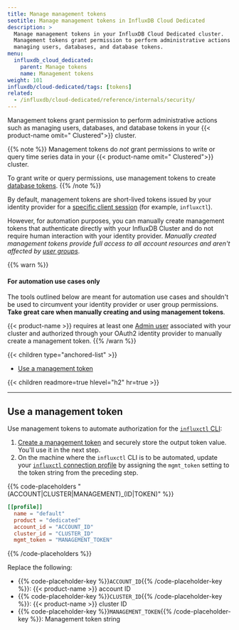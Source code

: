 ```yaml
---
title: Manage management tokens
seotitle: Manage management tokens in InfluxDB Cloud Dedicated
description: >
  Manage management tokens in your InfluxDB Cloud Dedicated cluster.
  Management tokens grant permission to perform administrative actions such as
  managing users, databases, and database tokens.
menu:
  influxdb_cloud_dedicated:
    parent: Manage tokens
    name: Management tokens
weight: 101
influxdb/cloud-dedicated/tags: [tokens]
related:
  - /influxdb/cloud-dedicated/reference/internals/security/
---
```


Management tokens grant permission to perform administrative actions such as
managing users, databases, and database tokens in your
{{< product-name omit=" Clustered">}} cluster.

{{% note %}}
Management tokens do _not_ grant permissions to write or query time series data
in your {{< product-name omit=" Clustered">}} cluster.

To grant write or query permissions, use management tokens to create
[database tokens](/influxdb/cloud-dedicated/admin/tokens/database/).
{{% /note %}}

By default, management tokens are short-lived tokens issued by your identity
provider for a [specific client session](/influxdb/cloud-dedicated/reference/internals/security/#management-tokens-in-the-influxctl-cli) (for example, `influxctl`).

However, for automation purposes, you can manually create management tokens that
authenticate directly with your InfluxDB Cluster and do not require human
interaction with your identity provider.
_Manually created management tokens provide full access to all account resources
and aren't affected by [user groups](/influxdb/cloud-dedicated/reference/internals/security/#user-groups)_.

{{% warn %}}
#### For automation use cases only

The tools outlined below are meant for automation use cases and shouldn't be
used to circumvent your identity provider or user group permissions.
**Take great care when manually creating and using management tokens**.

{{< product-name >}} requires at least one [Admin user](/influxdb/cloud-dedicated/reference/internals/security/#admin-user-group) associated with your cluster 
and authorized through your OAuth2 identity provider to manually create a
management token.
{{% /warn %}}

{{< children type="anchored-list" >}}
- [Use a management token](#use-a-management-token)

{{< children readmore=true hlevel="h2" hr=true >}}

---

## Use a management token

Use management tokens to automate authorization for the
[`influxctl` CLI](/influxdb/cloud-dedicated/reference/cli/influxctl/):

1.  [Create a management token](#create-a-management-token) and securely store the output token value. You'll use it in the next step.
2.  On the machine where the `influxctl` CLI is to be automated, update your
    [`influxctl` connection profile](/influxdb/cloud-dedicated/reference/cli/influxctl/#configure-connection-profiles)
    by assigning the `mgmt_token` setting to the token string from the preceding step.

{{% code-placeholders "(ACCOUNT|CLUSTER|MANAGEMENT)_(ID|TOKEN)" %}}
```toml
[[profile]]
  name = "default"
  product = "dedicated"
  account_id = "ACCOUNT_ID"
  cluster_id = "CLUSTER_ID"
  mgmt_token = "MANAGEMENT_TOKEN"
```
{{% /code-placeholders %}}

Replace the following:

- {{% code-placeholder-key %}}`ACCOUNT_ID`{{% /code-placeholder-key %}}:
  {{< product-name >}} account ID
- {{% code-placeholder-key %}}`CLUSTER_ID`{{% /code-placeholder-key %}}:
  {{< product-name >}} cluster ID
- {{% code-placeholder-key %}}`MANAGEMENT_TOKEN`{{% /code-placeholder-key %}}:
  Management token string
